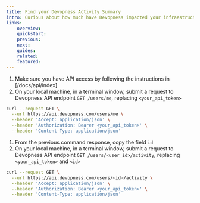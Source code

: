 ```yaml
---
title: Find your Devopness Activity Summary
intro: Curious about how much have Devopness impacted your infraestructure management related work? Why not check how much have we accomplished together using your activity summary information.
links:
    overview:
    quickstart:
    previous:
    next:
    guides:
    related:
    featured:
---
```


1. Make sure you have API access by following the instructions in [/docs/api/index]
1. On your local machine, in a terminal window, submit a request to Devopness API endpoint `GET /users/me`, replacing `<your_api_token>`
```bash
curl --request GET \
  --url https://api.devopness.com/users/me \
  --header 'Accept: application/json' \
  --header 'Authorization: Bearer <your_api_token>' \
  --header 'Content-Type: application/json'
```
1. From the previous command response, copy the field `id`
1. On your local machine, in a terminal window, submit a request to Devopness API endpoint `GET /users/<user_id>/activity`, replacing `<your_api_token>` and `<id>`
```bash
curl --request GET \
  --url https://api.devopness.com/users/<id>/activity \
  --header 'Accept: application/json' \
  --header 'Authorization: Bearer <your_api_token>' \
  --header 'Content-Type: application/json'
```

